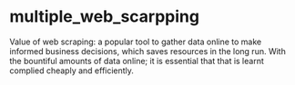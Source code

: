 # multiple_web_scarpping
Value of web scraping: a popular tool to gather data online to make informed business decisions, which saves resources in the long run. With the bountiful amounts of data online; it is essential that that is learnt complied cheaply and efficiently.
